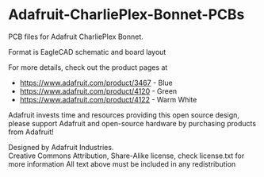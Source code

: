 # Adafruit-CharliePlex-Bonnet-PCBs
PCB files for Adafruit CharliePlex Bonnet.

Format is EagleCAD schematic and board layout

For more details, check out the product pages at

* https://www.adafruit.com/product/3467 - Blue
* https://www.adafruit.com/product/4120 - Green
* https://www.adafruit.com/product/4122 - Warm White

Adafruit invests time and resources providing this open source design,
please support Adafruit and open-source hardware by purchasing
products from Adafruit!

Designed by Adafruit Industries.  
Creative Commons Attribution, Share-Alike license, check license.txt for more information
All text above must be included in any redistribution


